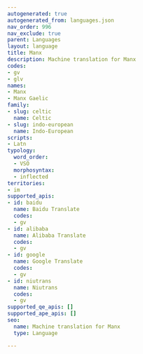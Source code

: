 ```yaml
---
autogenerated: true
autogenerated_from: languages.json
nav_order: 996
nav_exclude: true
parent: Languages
layout: language
title: Manx
description: Machine translation for Manx
codes:
- gv
- glv
names:
- Manx
- Manx Gaelic
family:
- slug: celtic
  name: Celtic
- slug: indo-european
  name: Indo-European
scripts:
- Latn
typology:
  word_order:
  - VSO
  morphosyntax:
  - inflected
territories:
- im
supported_apis:
- id: baidu
  name: Baidu Translate
  codes:
  - gv
- id: alibaba
  name: Alibaba Translate
  codes:
  - gv
- id: google
  name: Google Translate
  codes:
  - gv
- id: niutrans
  name: Niutrans
  codes:
  - gv
supported_qe_apis: []
supported_ape_apis: []
seo:
  name: Machine translation for Manx
  type: Language

---
```


